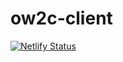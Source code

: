 # ow2c-client
[![Netlify Status](https://api.netlify.com/api/v1/badges/b16100f7-594e-4a4e-bb5d-4e9eb1e272a2/deploy-status)](https://app.netlify.com/sites/overwatch2companion/deploys)
